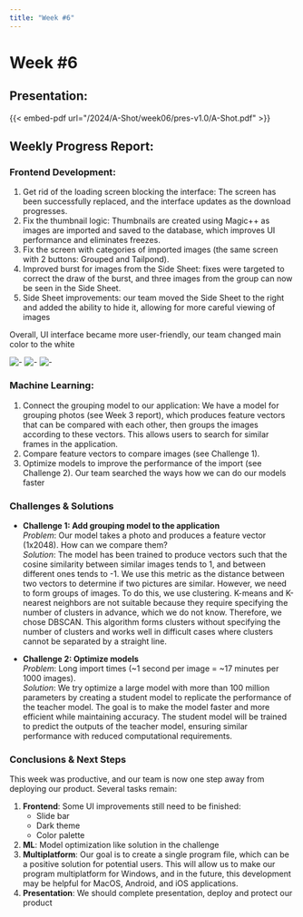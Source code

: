 ```yaml
---
title: "Week #6"
---
```


# **Week #6**

## **Presentation**:

{{< embed-pdf url="/2024/A-Shot/week06/pres-v1.0/A-Shot.pdf" >}}

## **Weekly Progress Report**:

### **Frontend Development**:

1. Get rid of the loading screen blocking the interface:
   The screen has been successfully replaced, and the interface updates as the download progresses.
2. Fix the thumbnail logic:
   Thumbnails are created using Magic++ as images are imported and saved to the database, which improves UI performance
   and eliminates freezes.
3. Fix the screen with categories of imported images (the same screen with 2 buttons: Grouped and Tailpond).
4. Improved burst for images from the Side Sheet: fixes were targeted to correct the draw of the burst, and three images
   from the group can now be seen in the Side Sheet.
5. Side Sheet improvements: our team moved the Side Sheet to the right and added the ability to hide it, allowing for
   more careful viewing of images

Overall, UI interface became more user-friendly, our team changed main color to the white

![-](/2024/A-Shot/week06/screens/first.png)
![-](/2024/A-Shot/week06/screens/second.png)
![-](/2024/A-Shot/week06/screens/third.png)

### **Machine Learning**:

1. Connect the grouping model to our application:
   We have a model for grouping photos (see Week 3 report), which produces feature vectors that can be compared with
   each other, then groups the images according to these vectors. This allows users to search for similar frames in the
   application.
2. Compare feature vectors to compare images (see Challenge 1).
3. Optimize models to improve the performance of the import (see Challenge 2). Our team searched the ways how we can
   do our models faster

### **Challenges & Solutions**

- **Challenge 1: Add grouping model to the application**  
  *Problem*: Our model takes a photo and produces a feature vector (1x2048). How can we compare them?  
  *Solution*: The model has been trained to produce vectors such that the cosine similarity between similar images tends
  to 1, and between different ones tends to -1. We use this metric as the distance between two vectors to determine if
  two pictures are similar. However, we need to form groups of images. To do this, we use clustering. K-means and
  K-nearest neighbors are not suitable because they require specifying the number of clusters in advance, which we do
  not know. Therefore, we chose DBSCAN. This algorithm forms clusters without specifying the number of clusters and
  works well in difficult cases where clusters cannot be separated by a straight line.

- **Challenge 2: Optimize models**  
  *Problem*: Long import times (~1 second per image = ~17 minutes per 1000 images).  
  *Solution*: We try optimize a large model with more than 100 million parameters by creating a student model to replicate
   the performance of the teacher model. The goal is to make the model faster and more efficient while maintaining
  accuracy. The student model will be trained to predict the outputs of the teacher model, ensuring similar performance
  with reduced computational requirements.

### **Conclusions & Next Steps**

This week was productive, and our team is now one step away from deploying our product. Several tasks remain:

1. **Frontend**:
   Some UI improvements still need to be finished:
    - Slide bar
    - Dark theme
    - Color palette
2. **ML**:
   Model optimization like solution in the challenge
3. **Multiplatform**:
   Our goal is to create a single program file, which can be a positive solution for potential users. This will allow us
   to make our program multiplatform for Windows, and in the future, this development may be helpful for MacOS, Android,
   and iOS applications.
4. **Presentation**:
   We should complete presentation, deploy and protect our product
